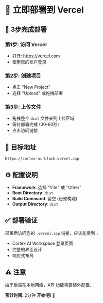 # 🚀 立即部署到 Vercel

## 📱 3步完成部署

### 第1步: 访问 Vercel
- 打开: https://vercel.com
- 使用您的账户登录

### 第2步: 创建项目
- 点击 "New Project"
- 选择 "Upload" 或拖拽部署

### 第3步: 上传文件
- 拖拽整个 `dist` 文件夹到上传区域
- 等待部署完成 (30-60秒)
- 点击访问链接

## 🎯 目标地址
`https://cortex-ai-black.vercel.app`

## ⚙️ 配置说明
- **Framework**: 选择 "Vite" 或 "Other"
- **Root Directory**: `dist`
- **Build Command**: 留空 (已预构建)
- **Output Directory**: `dist`

## ✅ 部署验证
部署后访问您的 `.vercel.app` 链接，应该能看到：
- Cortex AI Workspace 登录页面
- 完整的界面设计
- 响应式布局

## ⚠️ 注意
由于后端在本地网络，API 功能需要额外配置。

**预计时间**: 2分钟
**开始吧!** 🎉